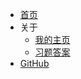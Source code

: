 * [首页](/#写在前面)
* 关于
    * [我的主页](https://foyoodo.com/)
    * [习题答案](/exercise/ex_1/pa_1)
* [GitHub](https://github.com/Treldo/Algs4-Tutorial)
